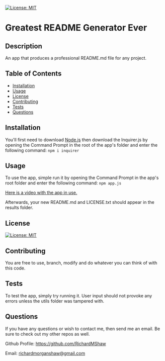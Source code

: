 
[![License: MIT](https://img.shields.io/badge/License-MIT-yellow.svg)](https://opensource.org/licenses/MIT)
# Greatest README Generator Ever
## Description
An app that produces a professional README.md file for any project.
## Table of Contents
* [Installation](#installation)
* [Usage](#usage)
* [License](#license)
* [Contributing](#contributing)
* [Tests](#tests)
* [Questions](#questions)
## Installation
You'll first need to download [Node.js](https://nodejs.org/en/) then download the Inquirer.js by opening the Command Prompt in the root of the app's folder and enter the following command: ```npm i inquirer```
## Usage
To use the app, simple run it by opening the Command Prompt in the app's root folder and enter the following command: ```npm app.js```

[Here is a video with the app in use.](https://drive.google.com/file/d/1DOCwOeNQTuqdaxQvPEU2BYRisob6A3Nu/view)

Afterwards, your new README.md and LICENSE.txt should appear in the results folder.
## License
[![License: MIT](https://img.shields.io/badge/License-MIT-yellow.svg)](https://opensource.org/licenses/MIT)
## Contributing
You are free to use, branch, modify and do whatever you can think of with this code.
## Tests
To test the app, simply try running it. User input should not provoke any errors unless the utils folder was tampered with.
## Questions
If you have any questions or wish to contact me, then send me an email. Be sure to check out my other repos as well.

Github Profile: https://github.com/RichardMShaw

Email: richardmorganshaw@gmail.com
